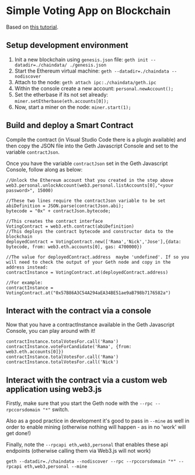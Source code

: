 # Simple Voting App on Blockchain

Based on [this tutorial](https://medium.com/@mvmurthy/full-stack-hello-world-voting-ethereum-dapp-tutorial-part-1-40d2d0d807c2).

## Setup development environment

1. Init a new blockchain using `genesis.json` file: `geth init --datadir=./chaindata/ ./genesis.json`
1. Start the Ethereum virtual machine: `geth --datadir=./chaindata --nodiscover`
1. Attach to the node: `geth attach ipc:./chaindata/geth.ipc`
1. Within the console create a new account: `personal.newAccount();` 
1. Set the etherbase if its not set already: `miner.setEtherbase(eth.accounts[0]);`
1. Now, start a miner on the node: `miner.start(1);`

## Build and deploy a Smart Contract

Compile the contract (in Visual Studio Code there is a plugin available) and then copy the JSON file into the Geth Javascript Console and set to the variable `contractJson`.

Once you have the variable `contractJson` set in the Geth Javascript Console, follow along as below:

```
//Unlock the Ethereum account that you created in the step above
web3.personal.unlockAccount(web3.personal.listAccounts[0],"<your password>", 15000)

//These two lines require the contractJson variable to be set
abiDefinition = JSON.parse(contractJson.abi);
bytecode = "0x" + contractJson.bytecode;

//This creates the contract interface
VotingContract = web3.eth.contract(abiDefinition)
//This deploys the contract bytecode and constructor data to the blockchain
deployedContract = VotingContract.new(['Rama','Nick','Jose'],{data: bytecode, from: web3.eth.accounts[0], gas: 4700000})

//The value for deployedContract.address  maybe 'undefined'. If so you will need to check the output of your Geth node and copy in the address instead:
contractInstance = VotingContract.at(deployedContract.address)

//For example:
contractInstance = VotingContract.at("0x57B86A3C54A294aEA34BE51ae9aB798b7176582a")
```

## Interact with the contract via a console

Now that you have a contractInstance available in the Geth Javascript Console, you can play around with it!

```
contractInstance.totalVotesFor.call('Rama')
contractInstance.voteForCandidate('Rama', {from: web3.eth.accounts[0]})
contractInstance.totalVotesFor.call('Rama')
contractInstance.totalVotesFor.call('Nick')
```

## Interact with the contract via a custom web application using web3.js

Firstly, make sure that you start the Geth node with the `--rpc --rpccorsdomain "*"` switch. 

Also as a good practice in development it's good to pass in `--mine` as well in order to enable mining (otherwise nothing will happen - as in no 'work' will get done!)

Finally, note the `--rpcapi eth,web3,personal` that enables these api endpoints (otherwise calling them via Web3.js will not work)

`geth --datadir=./chaindata --nodiscover --rpc --rpccorsdomain "*" --rpcapi eth,web3,personal --mine`